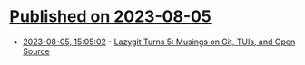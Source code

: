 # [Published on 2023-08-05](index.md)

* [2023-08-05, 15:05:02](https://lobste.rs/s/bvmrtr/lazygit_turns_5_musings_on_git_tuis_open) - [Lazygit Turns 5: Musings on Git, TUIs, and Open Source](https://jesseduffield.com/Lazygit-5-Years-On/)
